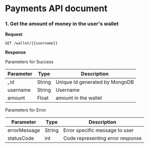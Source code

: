 # Payments API document

### 1. Get the amount of money in the user's wallet

**Request**

```
GET /wallet/{{username}}
```

**Response**

Parameters for Success

| Parameter          | Type   | Description                        |
| ------------------ | ------ | ---------------------------------- |
| _id             | String | Unique Id generated by MongoDB|
| username           | String | Username      |
| amount    | Float | amount in the wallet     |


Parameters for Error

| Parameter          | Type   | Description                        |
| ------------------ | ------ | ---------------------------------- |
| errorMessage       | String | Error specific message to user     |
| statusCode         | int    | Code representing error response   |

